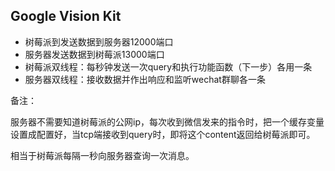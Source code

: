 ## Google Vision Kit



- 树莓派到发送数据到服务器12000端口
- 服务器发送数据到树莓派13000端口
- 树莓派双线程：每秒钟发送一次query和执行功能函数（下一步）各用一条
- 服务器双线程：接收数据并作出响应和监听wechat群聊各一条



备注：

服务器不需要知道树莓派的公网ip，每次收到微信发来的指令时，把一个缓存变量设置成配置好，当tcp端接收到query时，即将这个content返回给树莓派即可。

相当于树莓派每隔一秒向服务器查询一次消息。

